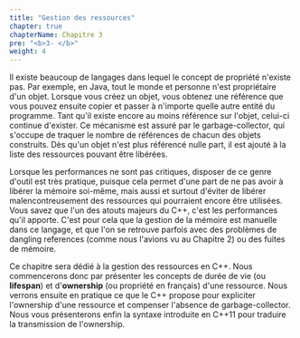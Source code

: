 ```yaml
---
title: "Gestion des ressources"
chapter: true
chapterName: Chapitre 3
pre: "<b>3- </b>"
weight: 4
---
```


Il existe beaucoup de langages dans lequel le concept de propriété n'existe pas.
Par exemple, en Java, tout le monde et personne n'est propriétaire d'un objet.
Lorsque vous créez un objet, vous obtenez une référence que vous pouvez ensuite copier et passer à n'importe quelle autre entité du programme.
Tant qu'il existe encore au moins référence sur l'objet, celui-ci continue d'exister.
Ce mécanisme est assuré par le garbage-collector, qui s'occupe de traquer le nombre de références de chacun des objets construits.
Dès qu'un objet n'est plus référencé nulle part, il est ajouté à la liste des ressources pouvant être libérées.

Lorsque les performances ne sont pas critiques, disposer de ce genre d'outil est très pratique, puisque cela permet d'une part de ne pas avoir à libérer la mémoire soi-même, mais aussi et surtout d'éviter de libérer malencontreusement des ressources qui pourraient encore être utilisées.
Vous savez que l'un des atouts majeurs du C++, c'est les performances qu'il apporte.
C'est pour cela que la gestion de la mémoire est manuelle dans ce langage, et que l'on se retrouve parfois avec des problèmes de dangling references (comme nous l'avions vu au Chapitre 2) ou des fuites de mémoire.

Ce chapitre sera dédié à la gestion des ressources en C++.
Nous commencerons donc par présenter les concepts de durée de vie (ou **lifespan**) et d'**ownership** (ou propriété en français) d'une ressource.
Nous verrons ensuite en pratique ce que le C++ propose pour expliciter l'ownership d'une ressource et compenser l'absence de garbage-collector.
Nous vous présenterons enfin la syntaxe introduite en C++11 pour traduire la transmission de l'ownership.
